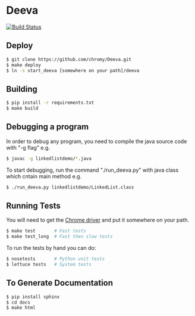 Deeva
=====

[![Build Status](https://travis-ci.org/chromy/Deeva.png?branch=master)](https://travis-ci.org/chromy/Deeva)

Deploy
------
```bash
$ git clone https://github.com/chromy/Deeva.git
$ make deploy
$ ln -s start_deeva [somewhere on your path]/deeva
```

Building
--------
```bash
$ pip install -r requirements.txt
$ make build
```

Debugging a program
--------
In order to debug any program, you need to compile the java source code with "-g flag"
e.g. 
```bash
$ javac -g linkedlistdemo/*.java
```
To start debugging, run the command "./run_deeva.py" with java class which cntain main method e.g.
```bash
$ ./run_deeva.py linkedlistdemo/LinkedList.class
```

Running Tests
-------------
You will need to get the [Chrome driver](http://chromedriver.storage.googleapis.com/index.html?path=2.4/)
and put it somewhere on your path.

```bash
$ make test       # Fast tests
$ make test_long  # Fast then slow tests
```

To run the tests by hand you can do:

```bash
$ nosetests       # Python unit tests
$ lettuce tests   # System tests
```

To Generate Documentation
-------------------------
```bash
$ pip install sphinx
$ cd docs
$ make html
```
